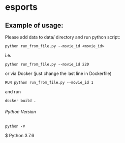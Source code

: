 # esports

## Example of usage:

Please add data to data/ directory and run python script:

`python run_from_file.py --movie_id <movie_id>`

i.e.

`python run_from_file.py --movie_id 220`

or via Docker (just change the last line in Dockerfile)

`RUN python run_from_file.py --movie_id 1 `

and run

` docker build . `



###### Python Version

`python -V`

$ Python 3.7.6
